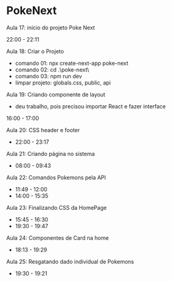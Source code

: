 # PokeNext

Aula 17: início do projeto Poke Next

22:00 - 22:11

Aula 18: Criar o Projeto

- comando 01: npx create-next-app poke-next
- comando 02: cd .\poke-next\
- comando 03: npm run dev
- limpar projeto: globals.css, public, api

Aula 19: Criando componente de layout

- deu trabalho, pois precisou importar React e fazer interface

16:00 - 17:00

Aula 20: CSS header e footer

- 22:00 - 23:17

Aula 21: Criando página no sistema

- 08:00 - 09:43

Aula 22: Comandos Pokemons pela API

- 11:49 - 12:00
- 14:00 - 15:35

Aula 23: Finalizando CSS da HomePage

- 15:45 - 16:30
- 19:30 - 19:47

Aula 24: Componentes de Card na home

- 18:13 - 19:29

Aula 25: Resgatando dado individual de Pokemons

- 19:30 - 19:21
